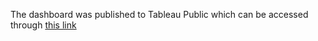 The dashboard was published to Tableau Public which can be accessed through [this link](https://public.tableau.com/views/NYCRealEstateSalesDashboard/Dashboard1?:language=en-US&publish=yes&:display_count=n&:origin=viz_share_link)
